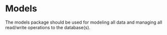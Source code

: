 # Models

The models package should be used for modeling all data and managing all read/write operations to the database(s). 